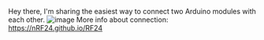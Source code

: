 Hey there, I'm sharing the easiest way to connect two Arduino modules with each other.
![image](https://github.com/okutejru/IDE-NRF24/assets/169190432/34c49a07-f88e-4868-824b-4073d30262da)
More info about connection: https://nRF24.github.io/RF24
